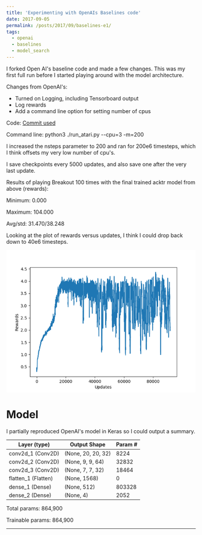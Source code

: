 ```yaml
---
title: 'Experimenting with OpenAIs Baselines code'
date: 2017-09-05
permalink: /posts/2017/09/baselines-e1/
tags:
  - openai
  - baselines
  - model_search
---
```


I forked Open AI's baseline code and made a few changes. This was my first full run before I started playing around with the model architecture.

Changes from OpenAI's:
* Turned on Logging, including Tensorboard output
* Log rewards
* Add a command line option for setting number of cpus

Code: [Commit used](https://github.com/Bleyddyn/baselines/commit/0439b162e4c03e038884abd2edd1b9a87a6df2cf)

Command line: python3 ./run_atari.py --cpu=3 -m=200

I increased the nsteps parameter to 200 and ran for 200e6 timesteps, which I think offsets my very low number of cpu's.

I save checkpoints every 5000 updates, and also save one after the very last update.

Results of playing Breakout 100 times with the final trained acktr model from above (rewards):

Minimum: 0.000

Maximum: 104.000

Avg/std: 31.470/38.248

Looking at the plot of rewards versus updates, I think I could drop back down to 40e6 timesteps.

![rewards vs updates](/images/posts/baselines-e1-progress.png "Rewards vs Updates")

# Model

I partially reproduced OpenAI's model in Keras so I could output a summary.

Layer (type)          |      Output Shape         |    Param #   
----------------------|---------------------------|--------------
conv2d_1 (Conv2D)     |      (None, 20, 20, 32)   |    8224      
conv2d_2 (Conv2D)     |      (None, 9, 9, 64)     |    32832     
conv2d_3 (Conv2D)     |      (None, 7, 7, 32)     |    18464     
flatten_1 (Flatten)   |      (None, 1568)         |    0         
dense_1 (Dense)       |      (None, 512)          |    803328    
dense_2 (Dense)       |      (None, 4)            |    2052      

Total params: 864,900

Trainable params: 864,900

------
